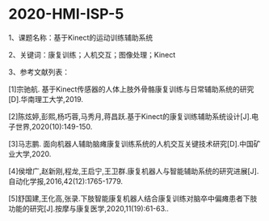 # 2020-HMI-ISP-5
1、课题名称：基于Kinect的运动训练辅助系统  

2、关键词：康复训练；人机交互；图像处理；Kinect  

3、参考文献列表：  

   [1]宗驰航. 基于Kinect传感器的人体上肢外骨骼康复训练与日常辅助系统的研究[D].华南理工大学,2019.  
   
   [2]陈炫婷,彭熙,杨巧蓉,马秀月,蒋昌跃.基于Kinect的康复训练辅助系统设计[J].电子世界,2020(10):149-150.  
   
   [3]马志鹏. 面向机器人辅助脑瘫康复训练系统的人机交互关键技术研究[D].中国矿业大学,2020.  
   
   [4]侯增广,赵新刚,程龙,王启宁,王卫群.康复机器人与智能辅助系统的研究进展[J].自动化学报,2016,42(12):1765-1779.  
   
   [5]舒国建,王化高,张录.下肢智能康复机器人结合康复训练对脑卒中偏瘫患者下肢功能的研究[J].按摩与康复医学,2020,11(19):61-63.. 
   
